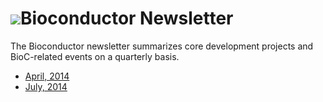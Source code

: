 # ![](/images/icons/help.gif)Bioconductor Newsletter

The Bioconductor newsletter summarizes core development projects 
and BioC-related events on a quarterly basis.

* [April, 2014](2014_April/)
* [July, 2014](2014_July/)
